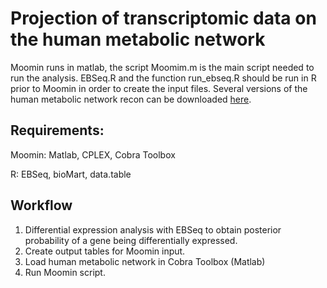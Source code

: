 # Projection of transcriptomic data on the human metabolic network

Moomin runs in matlab, the script Moomim.m is the main script needed to run the analysis.
EBSeq.R and the function run_ebseq.R should be run in R prior to Moomin in order to create the input files.
Several versions of the human metabolic network recon can be downloaded [here](https://www.vmh.life/#downloadview).

## Requirements: 
Moomin: Matlab, CPLEX, Cobra Toolbox

R: EBSeq, bioMart, data.table

## Workflow
1. Differential expression analysis with EBSeq to obtain posterior probability of a gene being differentially expressed.
2. Create output tables for Moomin input.
3. Load human metabolic network in Cobra Toolbox (Matlab)
4. Run Moomin script.
